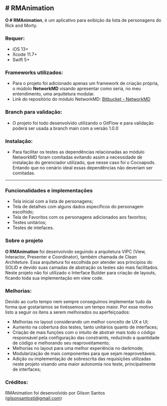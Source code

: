 ## # RMAnimation

**O # RMAnimation**, é um aplicativo para exibição da lista de personagens do Rick and Morty.

### Requer:
- iOS 13+
- Xcode 11.7+
- Swift 5+

### Frameworks utilizados:
- Para o projeto foi adicionado apenas um framework de criação própria, o múdolo **NetworkMD** visando apresentar como seria, no meu entendimento, uma arquitetura modular.
- Link do repositório do módulo NetworkMD: [Bitbucket - NetworkMD](https://bitbucket.org/gilsonsantosti/networkmd/src/master/)

### Branch para validação:

- O projeto foi todo desenvolvido utilizando o GitFlow e para validação poderá ser usada a branch main com a versão 1.0.0

### Instalação:

- Para facilitar os testes as dependências relacionadas ao módulo NetworkMD foram comitadas evitando assim a necessidade de instalação do gerenciador utilizado, que nesse caso foi o Cocoapods. Entando que no cenário ideal essas dependências não deveriam ser comitadas.

---

### Funcionalidades e implementações
- Tela inicial com a lista de personagens;
- Tela de detalhes com alguns dados específicos do personagem escolhido;
- Tela de Favoritos com os personagens adicionados aos favoritos;
- Testes unitários;
- Testes de intefaces.

### Sobre o projeto

**O RMAnimation** foi desenvolvido seguindo a arquitetura VIPC (View, Interactor, Presenter e Coordinator), também chamada de Clean Architeture. Essa arquitetura foi escolhida por atender aos princípios do SOLID e devido suas camadas de abstração os testes são mais facilitados.
Neste projeto não foi utilizado o Interface Builder para criação de layouts, ficando toda sua implementação em view code.

### Melhorias:

Devido ao curto tempo nem sempre conseguimos implementar tudo da forma que gostaríamos se tivéssemos um tempo maior. Por esse motivo listo a seguir os itens a serem melhorados ou aperfeiçoados:

- Melhorias no layout considerando um melhor conceito de UX e UI;
- Aumento na cobertura dos testes, tanto unitários quanto de interfaces;
- Criação de mais funções com o intuíto de abstrair mais todo o código responsável pela configuração das constraints, reduzindo a quantidade de código e melhorando seu reaproveitamento;
- Melhorias no layout para uma melhor experiência no darkmode;
- Modularização de mais componentes para que sejam reaproveitáveis.
- Adição ou implementação de sobrescrita das requisições utilizadas neste projeto visando uma maior autonomia nos teste, principalmente de interfaces;

### Créditos:

RMAnimation foi desenvolvido por Gilson Santos (gilsonsantosti@gmail.com)

